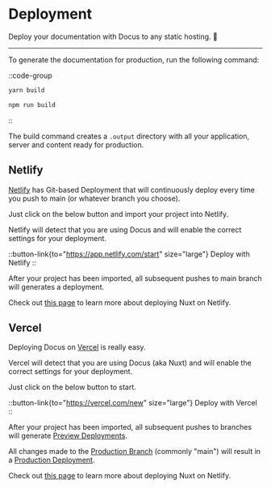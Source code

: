 # Deployment

Deploy your documentation with Docus to any static hosting. 🚀

---

To generate the documentation for production, run the following command:

::code-group

  ```zsh [Yarn]
  yarn build
  ```

  ```zsh [NPM]
  npm run build
  ```

::

The build command creates a `.output` directory with all your application, server and content ready for production.

## Netlify

[Netlify](https://www.netlify.com) has Git-based Deployment that will continuously deploy every time you push to main (or whatever branch you choose).

Just click on the below button and import your project into Netlify.

Netlify will detect that you are using Docus and will enable the correct settings for your deployment.

::button-link{to="https://app.netlify.com/start" size="large"}
Deploy with Netlify
::

After your project has been imported, all subsequent pushes to main branch will generates a deployment.

Check out [this page](https://v3.nuxtjs.org/guide/deploy/providers/netlify#netlify) to learn more about deploying Nuxt on Netlify.

## Vercel

Deploying Docus on [Vercel](https://vercel.com) is really easy.

Vercel will detect that you are using Docus (aka Nuxt) and will enable the correct settings for your deployment.

Just click on the below button to start.

::button-link{to="https://vercel.com/new" size="large"}
Deploy with Vercel
::

After your project has been imported, all subsequent pushes to branches will generate [Preview Deployments](https://vercel.com/docs/platform/deployments#preview).

All changes made to the [Production Branch](https://vercel.com/docs/git#production-branch) (commonly "main") will result in a [Production Deployment](https://vercel.com/docs/platform/deployments#production).

Check out [this page](https://v3.nuxtjs.org/guide/deploy/providers/vercel#vercel) to learn more about deploying Nuxt on Netlify.
